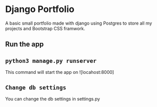# Django Portfolio

A basic small portfolio made with django using Postgres to store all my projects and Bootstrap CSS framwork.

## Run the app

## `python3 manage.py runserver`
This command will start the app on ![locahost:8000]

## `Change db settings`
You can change the db settings in settings.py
